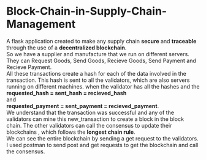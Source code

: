 # Block-Chain-in-Supply-Chain-Management
A flask application created to make any supply chain **secure** and **traceable** through the use of a **decentralized blockchain**.
<br>
So we have a supplier and manufacture that we run on different servers. They can Request Goods, Send Goods, Recieve Goods,
Send Payment and Recieve Payment.<br> 
All these transactions create a hash for each of the data involved in the transaction. This hash is sent to all the validators, which
are also servers running on different machines. when the validator has all the hashes and the 
**requested_hash = sent_hash = recieved_hash** <br>
and <br>
**requested_payment = sent_payment = recieved_payment**.<br>
We understand that the transaction was successful and any of the validators can
mine this new_transaction to create a block in the block chain. The other validators can call the consensus to update their blockchains
, which follows the **longest chain rule**.<br>
We can see the entire blockchain by sending a get request to the validators. I used postman to send post and get requests to get the blockchain and call the consensus.

